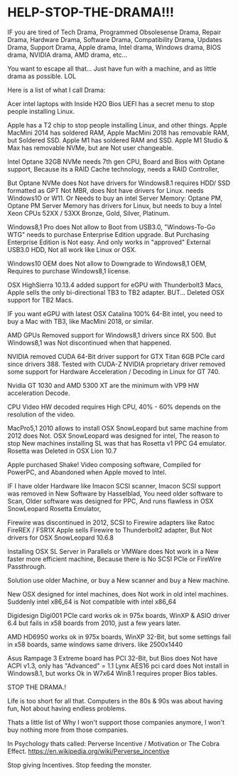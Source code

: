 # HELP-STOP-THE-DRAMA!!!

IF you are tired of Tech Drama,
Programmed Obsolesense Drama, 
Repair Drama, 
Hardware Drama, 
Software Drama, 
Compatibility Drama, 
Updates Drama, 
Support Drama,
Apple drama, 
Intel drama, 
Windows drama, 
BIOS drama, 
NVIDIA drama, 
AMD drama, 
etc...

You want to escape all that...
Just have fun with a machine, 
and as little drama as possible. LOL


Here is a list of what I call Drama:

Acer intel laptops with Inside H2O Bios UEFI has a secret menu to stop people installing Linux.

Apple has a T2 chip to stop people installing Linux, and other things.
Apple MacMini 2014 has soldered RAM,
Apple MacMini 2018 has removable RAM, but Soldered SSD.
Apple M1 has soldered RAM and SSD.
Apple M1 Studio & Max has removable NVMe, but are Not user changeable.

Intel Optane 32GB NVMe needs 7th gen CPU, Board and Bios with Optane support,
Because its a RAID Cache technology, needs a RAID Controller,

But Optane NVMe does Not have drivers for Windows8.1
requires HDD/ SSD formatted as GPT Not MBR, 
does Not have drivers for Linux.
needs Windows1O or W11.
Or Needs to buy an intel Server Memory: Optane PM, 
Optane PM Server Memory has drivers for Linux, 
but needs to buy a Intel Xeon CPUs 52XX / 53XX Bronze, Gold, Silver, Platinum.

Windows8,1 Pro does Not allow to Boot from USB3.0, "Windows-To-Go WTG" needs to purchase Enterprise Edition upgrade.
But Purchasing Enterprise Edition is Not easy.
And only works in "approved" External USB3.0 HDD, Not all work like Linux or OSX.

Windows10 OEM does Not allow to Downgrade to Windows8,1 OEM, 
Requires to purchase Windows8,1 license.

OSX HighSierra 10.13.4 added support for eGPU with Thunderbolt3 Macs, 
Apple sells the only bi-directional TB3 to TB2 adapter.
BUT... Deleted OSX support for TB2 Macs.
 
IF you want eGPU with latest OSX Catalina 100% 64-Bit intel,
you need to buy a Mac with TB3, like MacMini 2018, or similar.

AMD GPUs Removed support for Windows8,1 drivers since RX 500.
But Windows8,1 was Not discontinued when that happened.

NVIDIA removed CUDA 64-Bit driver support for GTX Titan 6GB PCIe card since drivers 388.
Tested with CUDA-Z
NVIDIA proprietary driver removed some support for Hardware Acceleration / Decoding in Linux for GT 740.

Nvidia GT 1030 
and 
AMD 5300 XT are the minimum with VP9 HW acceleration Decode.

CPU Video HW decoded requires High CPU, 40% - 60% depends on the resolution of the video.

MacPro5,1 2010 allows to install OSX SnowLeopard but same machine from 2012 does Not.
OSX SnowLeopard was designed for intel, 
The reason to stop New machines installing SL was that has Rosetta v1 PPC G4 emulator.
Rosetta was Deleted in OSX Lion 10.7

Apple purchased Shake! Video composing software,
Compiled for PowerPC, and Abandoned when Apple moved to Intel.

IF I have older Hardware like Imacon SCSI scanner,
Imacon SCSI support was removed in New Software by Hasselblad,
You need older software to Scan,
Older software was designed for PPC,
And runs flawless in OSX SnowLeopard Rosetta Emulator,

Firewire was discontinued in 2012,
SCSI to Firewire adapters like Ratoc FireREX / FSR1X 
Apple sells Firewire to Thunderbolt2 adapter,
But Not drivers for OSX SnowLeopard 10.6.8

Installing OSX SL Server in Parallels or VMWare does Not work in a New faster more efficient machine,
Because there is No SCSI PCIe or FireWire Passthrough.

Solution use older Machine, or buy a New scanner and buy a New machine.

New OSX designed for intel machines, does Not work in old intel machines. 
Suddenly intel x86_64 is Not compatible with intel x86_64

Digidesign Digi001 PCIe card
works ok in 975x boards, WinXP & ASIO driver 6.4
but fails in x58 boards from 2010, just a few years later.

AMD HD6950 works ok in 975x boards, WinXP 32-Bit,
but some settings fail in x58 boards, same windows same drivers.
like 2500x1440

Asus Rampage 3 Extreme board has PCI 32-Bit,
but Bios does Not have ACPI v1.3, only has "Advanced" = 1.1 
Lynx AES16 pci card does Not install in Windows8.1, but works Ok in W7x64
Win8.1 requires proper Bios tables.


STOP THE DRAMA.!

Life is too short for all that.
Computers in the 80s & 90s was about having fun, 
Not about having endless problems.

Thats a little list of Why I won't support those companies anymore,
I won't buy nothing more from those companies.

In Psychology thats called: Perverse Incentive / Motivation or The Cobra Effect.
https://en.wikipedia.org/wiki/Perverse_incentive

Stop giving Incentives.
Stop feeding the monster.


